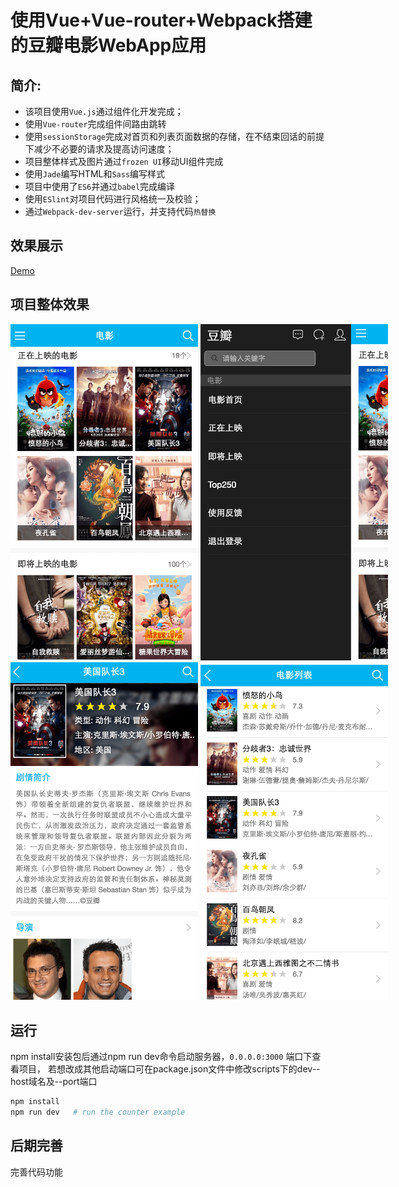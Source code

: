 
使用Vue+Vue-router+Webpack搭建的豆瓣电影WebApp应用
======


简介:
----
- 该项目使用`Vue.js`通过组件化开发完成；
- 使用`Vue-router`完成组件间路由跳转
- 使用`sessionStorage`完成对首页和列表页面数据的存储，在不结束回话的前提下减少不必要的请求及提高访问速度；
- 项目整体样式及图片通过`frozen UI`移动UI组件完成
- 使用`Jade`编写HTML和`Sass`编写样式
- 项目中使用了`ES6`并通过`babel`完成编译
- 使用`ESlint`对项目代码进行风格统一及校验；
- 通过`Webpack-dev-server`运行，并支持代码`热替换`

效果展示
----
<a href="http://loogeek.github.io/MovieApp-Vue" target="\_blank">Demo</a>

项目整体效果
-------
<div style="margin-bottom: 40px; width: 700px; margin: 0 auto;">
  <img style="width: 300px; " src="https://raw.githubusercontent.com/Loogeek/Project_Imgs/master/MovieApp-Vue/1.png" alt="首页"/>
  <img style="width: 300px; " src="https://raw.githubusercontent.com/Loogeek/Project_Imgs/master/MovieApp-Vue/2.png" alt="菜单栏"/>
</div>
<div style="margin-bottom: 40px; width: 700px; margin: 0 auto;">
  <img style="width: 300px; " src="https://raw.githubusercontent.com/Loogeek/Project_Imgs/master/MovieApp-Vue/3.png" alt="详情页"/>
  <img style="width: 300px; " src="https://raw.githubusercontent.com/Loogeek/Project_Imgs/master/MovieApp-Vue/4.png" alt="列表页"/>
</div>

运行
-------
npm install安装包后通过npm run dev命令启动服务器，`0.0.0.0:3000` 端口下查看项目，
若想改成其他启动端口可在package.json文件中修改scripts下的dev--host域名及--port端口

``` bash
npm install    
npm run dev   # run the counter example
```

后期完善
-------
完善代码功能
